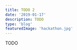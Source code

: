 ```yaml
---
title: TODO 2
date: '2019-01-17'
description: TODO
type: 'blog'
featuredImage: 'hackathon.jpg'
---
```


TODO
